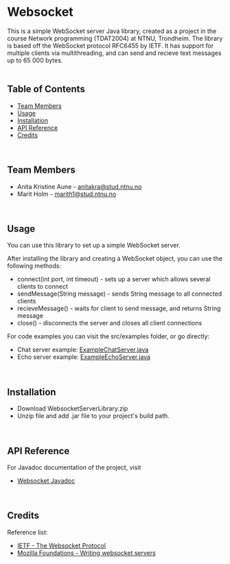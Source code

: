 # Websocket
This is a simple WebSocket server Java library, created as a project in the course Network programming (TDAT2004) at NTNU, Trondheim. 
The library is based off the WebSocket protocol RFC6455 by IETF. It has support for multiple clients via multithreading, and can send and recieve text messages up to 65 000 bytes.
<br>
<br>
## Table of Contents
* [Team Members](#team-members)
* [Usage](#code)
* [Installation](#installation)
* [API Reference](#api)
* [Credits](#credits)
<br>

## <a name="team-members"></a>Team Members
* Anita Kristine Aune -  <anitakra@stud.ntnu.no>
* Marit Holm - <marith1@stud.ntnu.no>
<br>

## <a name="code"></a>Usage
You can use this library to set up a simple WebSocket server. 

After installing the library and creating a WebSocket object, you can use the following methods: 
* connect(int port, int timeout) - sets up a server which allows several clients to connect
* sendMessage(String message) - sends String message to all connected clients
* recieveMessage() - waits for client to send message, and returns String message
* close() - disconnects the server and closes all client connections

For code examples you can visit the src/examples folder, or go directly:
* Chat server example:  <a href="https://github.com/marith/Websocket/tree/master/src/example/ExampleChatServer.java">ExampleChatServer.java</a>
* Echo server example:  <a href="https://github.com/marith/Websocket/tree/master/src/example/ExampleEchoServer.java">ExampleEchoServer.java</a>

<br>

## <a name="intallation"></a>Installation
* Download WebsocketServerLibrary.zip
* Unzip file and add .jar file to your project's build path.

<br>

## <a name="api"></a>API Reference
For Javadoc documentation of the project, visit
* <a href=https://marith.github.io/Websocket>Websocket Javadoc</a>
<br>

## <a name="credits"></a>Credits
Reference list: 
* <a href=https://tools.ietf.org/html/rfc6455>IETF - The Websocket Protocol</a>
* <a href=https://developer.mozilla.org/en-US/docs/Web/API/WebSockets_API/Writing_WebSocket_servers>Mozilla Foundations - Writing websocket servers</a>
<br>





